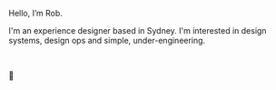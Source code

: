 Hello, I’m Rob.

I'm an experience designer based in Sydney. I'm interested in design systems, design ops and simple, under-engineering.

</br>

👊
<!---
robpdesign/robpdesign is a ✨ special ✨ repository because its `README.md` (this file) appears on your GitHub profile.
You can click the Preview link to take a look at your changes.
--->
